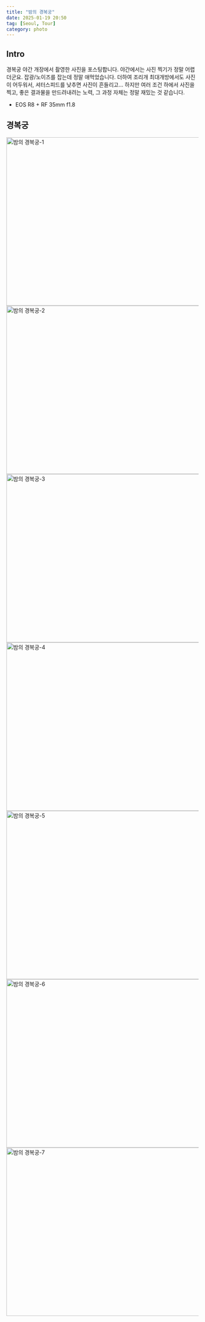 ```yaml
---
title: "밤의 경복궁"
date: 2025-01-19 20:50
tag: [Seoul, Tour]
category: photo
---
```


## Intro

경복궁 야간 개장에서 촬영한 사진을 포스팅합니다. 야간에서는 사진 찍기가 정말 어렵더군요. 잡광/노이즈를 잡는데 정말 애먹었습니다. 더하여 조리개 최대개방에서도 사진이 어두워서, 셔터스피드를 낮추면 사진이 흔들리고... 하지만 여러 조건 하에서 사진을 찍고, 좋은 결과물을 만드려내려는 노력, 그 과정 자체는 정말 재밌는 것 같습니다.

- EOS R8 + RF 35mm f1.8

## 경복궁

<img src="https://j93.es/api/posting/photo/gyeongbokgung-palace-at-night/img/밤의-경복궁-1.jpg" alt="밤의 경복궁-1" width="660" height="440">

<img src="https://j93.es/api/posting/photo/gyeongbokgung-palace-at-night/img/밤의-경복궁-2.jpg" alt="밤의 경복궁-2" width="660" height="440" loading="lazy">

<img src="https://j93.es/api/posting/photo/gyeongbokgung-palace-at-night/img/밤의-경복궁-3.jpg" alt="밤의 경복궁-3" width="660" height="440" loading="lazy">

<img src="https://j93.es/api/posting/photo/gyeongbokgung-palace-at-night/img/밤의-경복궁-4.jpg" alt="밤의 경복궁-4" width="660" height="440" loading="lazy">

<img src="https://j93.es/api/posting/photo/gyeongbokgung-palace-at-night/img/밤의-경복궁-5.jpg" alt="밤의 경복궁-5" width="660" height="440" loading="lazy">

<img src="https://j93.es/api/posting/photo/gyeongbokgung-palace-at-night/img/밤의-경복궁-6.jpg" alt="밤의 경복궁-6" width="660" height="440" loading="lazy">

<img src="https://j93.es/api/posting/photo/gyeongbokgung-palace-at-night/img/밤의-경복궁-7.jpg" alt="밤의 경복궁-7" width="660" height="440" loading="lazy">
